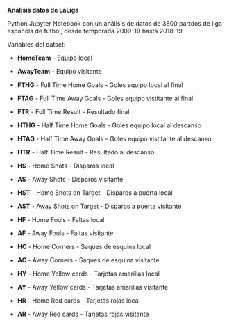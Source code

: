 **Análisis datos de LaLiga**

Python Jupyter Notebook con un análisis de datos de 3800 partdos de liga española de fútbol, desde temporada 2009-10 hasta 2018-19.

Variables del datset:

* **HomeTeam** - Equipo local

* **AwayTeam** - Equipo visitante

* **FTHG**	- Full Time Home Goals - Goles equipo local al final

* **FTAG**	- Full Time Away Goals - Goles equipo vistitante al final

* **FTR**	  - Full Time Result - Resultado final

* **HTHG**	- Half Time Home Goals - Goles equipo local al descanso

* **HTAG**	- Half Time Away Goals - Goles equipo vistitante al descanso

* **HTR**	  - Half Time Result - Resultado al descanso

* **HS**	  - Home Shots - Disparos local

* **AS**	  - Away Shots - Disparos visitante

* **HST**	  - Home Shots on Target - Disparos a puerta local

* **AST**	  - Away Shots on Target - Disparos a puerta visitante

* **HF**	  - Home Fouls - Faltas local

* **AF**	  - Away Fouls - Faltas visitante 

* **HC**	  - Home Corners - Saques de esquina local

* **AC**	  - Away Corners - Saques de esquina visitante

* **HY**	  - Home Yellow cards - Tarjetas amarillas local

* **AY**	  - Away Yellow cards - Tarjetas amarillas visitante  

* **HR**	  - Home Red cards - Tarjetas rojas local

* **AR**    - Away Red cards - Tarjetas rojas visitante
